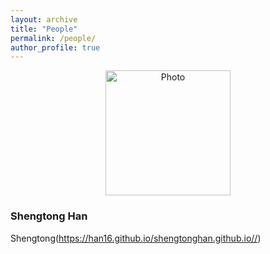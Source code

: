 ```yaml
---
layout: archive
title: "People"
permalink: /people/
author_profile: true
---
```




<p align="center">
  <img src="https://han16.github.io/shengtonghan.github.io/images/head shot.jpg?raw=true" alt="Photo" style="width: 200px;"/> 
</p>


### Shengtong Han 

Shengtong(https://han16.github.io/shengtonghan.github.io//)  

